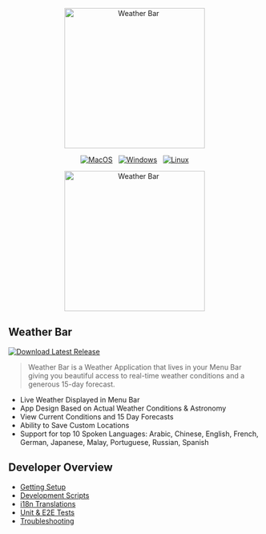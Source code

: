 <div align="center">
<p><img src="logo.png" alt="Weather Bar" width="280"/></p><p><a href="https://github.com/manifestinteractive/weather-bar-app/releases/download/v0.9.0/macos-weather-bar-0.9.0.dmg"><img src="https://img.shields.io/badge/dynamic/style-dmg-lightgrey.svg?style=for-the-badge&label=MacOS&colorA=3899d5&colorB=33c4f4" alt="MacOS" /></a> &nbsp; <a href="https://github.com/manifestinteractive/weather-bar-app/releases/download/v0.9.0/win32-weather-bar-0.9.0.exe"><img src="https://img.shields.io/badge/dynamic/style-exe-blue.svg?style=for-the-badge&label=Windows&colorA=3899d5&colorB=33c4f4" alt="Windows" /></a> &nbsp; <a href="https://github.com/manifestinteractive/weather-bar-app/releases/download/v0.9.0/linux-weather-bar-0.9.0-x86_64.AppImage"><img src="https://img.shields.io/badge/dynamic/style-AppImage-orange.svg?style=for-the-badge&label=Linux&colorA=3899d5&colorB=33c4f4" alt="Linux" /></a></p><p><img src="screenshot.gif" alt="Weather Bar" width="280" /></p>
</div>

Weather Bar
---

[![Download Latest Release](https://img.shields.io/badge/dynamic/style-Latest_Release-orange.svg?style=for-the-badge&label=Download&colorA=3899d5&colorB=33c4f4)](https://github.com/manifestinteractive/weather-bar-app/releases)

> Weather Bar is a Weather Application that lives in your Menu Bar giving you beautiful access to real-time weather conditions and a generous 15-day forecast.

* Live Weather Displayed in Menu Bar
* App Design Based on Actual Weather Conditions & Astronomy
* View Current Conditions and 15 Day Forecasts
* Ability to Save Custom Locations
* Support for top 10 Spoken Languages: Arabic, Chinese, English, French, German, Japanese, Malay, Portuguese, Russian, Spanish

Developer Overview
---

* [Getting Setup](docs/getting-setup.md)
* [Development Scripts](docs/development-scripts.md)
* [i18n Translations](docs/i18n-translations.md)
* [Unit & E2E Tests](docs/unit-testing.md)
* [Troubleshooting](docs/troubleshooting.md)
